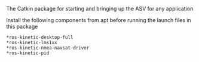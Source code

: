 The Catkin package for starting and bringing up the ASV for any application

Install the following components from apt before running the launch files in this package

	*ros-kinetic-desktop-full
	*ros-kinetic-lms1xx
	*ros-kinetic-nmea-navsat-driver
	*ros-kinetic-pid

